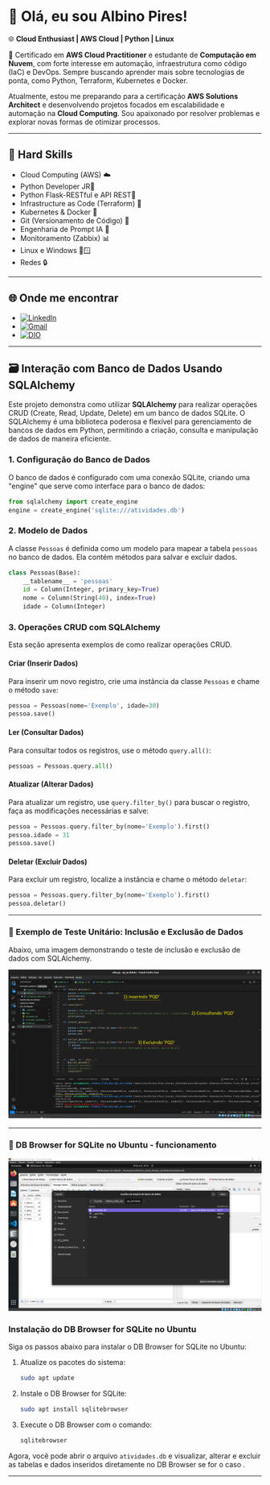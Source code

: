 # 👋 Olá, eu sou Albino Pires!

🌐 **Cloud Enthusiast | AWS Cloud | Python | Linux**

🚀 Certificado em **AWS Cloud Practitioner** e estudante de **Computação em Nuvem**, com forte interesse em automação, infraestrutura como código (IaC) e DevOps. Sempre buscando aprender mais sobre tecnologias de ponta, como Python, Terraform, Kubernetes e Docker.

Atualmente, estou me preparando para a certificação **AWS Solutions Architect** e desenvolvendo projetos focados em escalabilidade e automação na **Cloud Computing**. Sou apaixonado por resolver problemas e explorar novas formas de otimizar processos.

---

## 🚀 Hard Skills

- Cloud Computing (AWS) ☁️
- Python Developer JR🐍
- Python Flask-RESTful e API REST🐍
- Infrastructure as Code (Terraform) 📜
- Kubernetes & Docker 🐳
- Git (Versionamento de Código) 🔧
- Engenharia de Prompt IA 🤖
- Monitoramento (Zabbix) 📊
- Linux e Windows 🐧🪟
- Redes 🔒

---

## 🌐 Onde me encontrar

- [![LinkedIn](https://img.shields.io/badge/LinkedIn-0077B5?style=for-the-badge&logo=linkedin&logoColor=white)](https://www.linkedin.com/in/albino-pires-b188391b3/)
- [![Gmail](https://img.shields.io/badge/Gmail-333333?style=for-the-badge&logo=gmail&logoColor=red)](mailto:albinofp34@gmail.com)
- [![DIO](https://img.shields.io/badge/DIO-30A3DC?style=for-the-badge&logo=data:image/png;base64,iVBORw0KGgoAAAANSUhEUgAAAMgAAADICAMAAACahl6sAAAAKlBMVEUBCQn///8AAADMzMzX19fGxsYxMTHs7OypqanU1NQsLCwzMzNdXV2ampqysrKg2cPMAAAAAXRSTlMAQObYZgAAAP9JREFUeF7t2qEJwiAQRNGZyP9Xzr4W0NBBA8+YkUdm7p+al0FCIiCAQCBBgO+BX8dGZNBjJXyD8UK1y8GAQHBwAAAAAAAAAAAAB8x/wuJ3tnN/C+HYTnZO8LN+SrmU2/klrTG/VqXWQt6SbvmNbclY/TGWaTXc6zxVqXt8lrbGR2xJSfbbVmLVyxrpJlLtc0WW0ayDtvTNeUX2+6iMbUl77DduI/F7lmHMyLdsb+wPZtp45Fxb5l+nMOqMxqSc5PZUl2dG9KM4l9Kmvr67Rs5S8fQwAAAAAElFTkSuQmCC)](https://www.dio.me/users/albinofp34)

---

## 🗃️ Interação com Banco de Dados Usando SQLAlchemy

Este projeto demonstra como utilizar **SQLAlchemy** para realizar operações CRUD (Create, Read, Update, Delete) em um banco de dados SQLite. O SQLAlchemy é uma biblioteca poderosa e flexível para gerenciamento de bancos de dados em Python, permitindo a criação, consulta e manipulação de dados de maneira eficiente.

### 1. Configuração do Banco de Dados

O banco de dados é configurado com uma conexão SQLite, criando uma "engine" que serve como interface para o banco de dados:

```python
from sqlalchemy import create_engine
engine = create_engine('sqlite:///atividades.db')
```

### 2. Modelo de Dados

A classe `Pessoas` é definida como um modelo para mapear a tabela `pessoas` no banco de dados. Ela contém métodos para salvar e excluir dados.

```python
class Pessoas(Base):
    __tablename__ = 'pessoas'
    id = Column(Integer, primary_key=True)
    nome = Column(String(40), index=True)
    idade = Column(Integer)
```

### 3. Operações CRUD com SQLAlchemy

Esta seção apresenta exemplos de como realizar operações CRUD.

#### Criar (Inserir Dados)

Para inserir um novo registro, crie uma instância da classe `Pessoas` e chame o método `save`:

```python
pessoa = Pessoas(nome='Exemplo', idade=30)
pessoa.save()
```

#### Ler (Consultar Dados)

Para consultar todos os registros, use o método `query.all()`:

```python
pessoas = Pessoas.query.all()
```

#### Atualizar (Alterar Dados)

Para atualizar um registro, use `query.filter_by()` para buscar o registro, faça as modificações necessárias e salve:

```python
pessoa = Pessoas.query.filter_by(nome='Exemplo').first()
pessoa.idade = 31
pessoa.save()
```

#### Deletar (Excluir Dados)

Para excluir um registro, localize a instância e chame o método `deletar`:

```python
pessoa = Pessoas.query.filter_by(nome='Exemplo').first()
pessoa.deletar()
```

---

### 📸 Exemplo de Teste Unitário: Inclusão e Exclusão de Dados


Abaixo, uma imagem demonstrando o teste de inclusão e exclusão de dados com SQLAlchemy.

![funcionamento do projeto](./teste_inclusão&exclusão_sqlalchemy.png)

---

### 📸 DB Browser for SQLite no Ubuntu - funcionamento

![Visualização da Tabela no DB Browser for SQLite](./visualizacao.png)

### Instalação do DB Browser for SQLite no Ubuntu

Siga os passos abaixo para instalar o DB Browser for SQLite no Ubuntu:

1. Atualize os pacotes do sistema:
   ```bash
   sudo apt update
   ```

2. Instale o DB Browser for SQLite:
   ```bash
   sudo apt install sqlitebrowser
   ```

3. Execute o DB Browser com o comando:
   ```bash
   sqlitebrowser
   ```

Agora, você pode abrir o arquivo `atividades.db` e visualizar, alterar e excluir as tabelas e dados inseridos diretamente no DB Browser se for o caso .

---